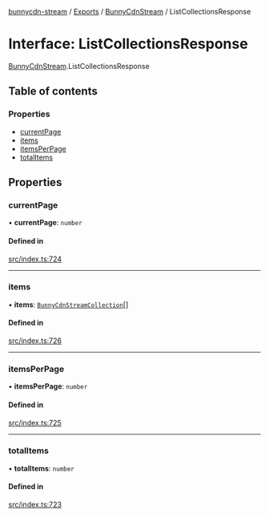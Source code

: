 [bunnycdn-stream](../README.md) / [Exports](../modules.md) / [BunnyCdnStream](../modules/BunnyCdnStream.md) / ListCollectionsResponse

# Interface: ListCollectionsResponse

[BunnyCdnStream](../modules/BunnyCdnStream.md).ListCollectionsResponse

## Table of contents

### Properties

- [currentPage](BunnyCdnStream.ListCollectionsResponse.md#currentpage)
- [items](BunnyCdnStream.ListCollectionsResponse.md#items)
- [itemsPerPage](BunnyCdnStream.ListCollectionsResponse.md#itemsperpage)
- [totalItems](BunnyCdnStream.ListCollectionsResponse.md#totalitems)

## Properties

### currentPage

• **currentPage**: `number`

#### Defined in

[src/index.ts:724](https://github.com/dan-online/bunnycdn-stream/blob/43fdbc3/src/index.ts#L724)

___

### items

• **items**: [`BunnyCdnStreamCollection`](BunnyCdnStream.BunnyCdnStreamCollection.md)[]

#### Defined in

[src/index.ts:726](https://github.com/dan-online/bunnycdn-stream/blob/43fdbc3/src/index.ts#L726)

___

### itemsPerPage

• **itemsPerPage**: `number`

#### Defined in

[src/index.ts:725](https://github.com/dan-online/bunnycdn-stream/blob/43fdbc3/src/index.ts#L725)

___

### totalItems

• **totalItems**: `number`

#### Defined in

[src/index.ts:723](https://github.com/dan-online/bunnycdn-stream/blob/43fdbc3/src/index.ts#L723)
